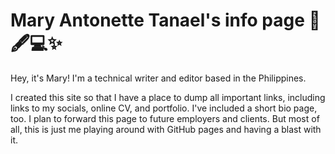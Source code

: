 
# Mary Antonette Tanael's info page  📄🖋️💻✨
Hey, it's Mary! I'm a technical writer and editor based in the Philippines.

I created this site so that I have a place to dump all important links, including links to my socials, online CV, and portfolio. I've included a short bio page, too. I plan to forward this page to future employers and clients. But most of all, this is just me playing around with GitHub pages and having a blast with it.
